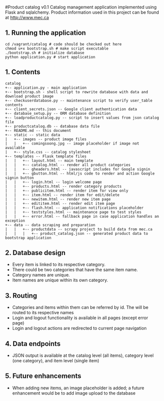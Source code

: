 #Product catalog v0.1
Catalog management application implemented using Flask and sqlalchemy.
Product information used in this project can be found at http://www.mec.ca

## 1. Running the application

```
cd /vagrant/catalog # code should be checked out here
chmod u+x bootstrap.sh # make script executable
./bootstrap.sh # initialize database
python application.py # start application
```

## 1. Contents
```
catalog
+-- application.py - main application 
+-- bootstrap.sh - shell script to rewrite database with data and download product image
+-- checkuserdatabase.py -- maintenance script to verify user_table contents
+-- client_secrets.json -- Google client authentication data
+-- database_setup.py -- ORM database definition
+-- loadproductcatalog.py -- script to insert values from json catalog file
+-- productcatalog.db -- database data file
+-- README.md -- this document
+-- static -- static data
|   +-- images -- product image files
|   |   +-- comingsoong.jpg -- image placeholder if image not available
|   +-- style.css -- catalog stylesheet
+-- templates -- Flask template files
|   |   +-- layout.html -- main template
|   |   +-- catalog.html -- render all product categories
|   |   +-- gheaders.html -- javascript includes for Google signin
|   |   +-- gbutton.html -- html/js code to render and action Google signin button
|   |   +-- login.html -- login welcome page
|   |   +-- products.html -- render category products
|   |   +-- publicitem.html -- render item for view only
|   |   +-- item.html -- render item for edit/delete
|   |   +-- newitem.html -- render new item page
|   |   +-- edititem.html -- render edit item page
|   |   +-- flash.html -- application notifications placeholder
|   |   +-- teststyles.html -- maintenance page to test styles
|   |   +-- error.html -- fallback page in case application handles an exception
+-- data -- data scraping and preparation
|   |   +-- productdata -- scrapy project to build data from mec.ca
|   |   |   +-- product_catalog.json -- generated product data to bootstrap application
```

## 2. Database design

* Every item is linked to its respective category.
* There could be two categories that have the same item name.
* Category names are unique.
* Item names are unique within its own category.

## 3. Routing

* Categories and items within them can be referred by id. The will be routed to its respective names
* Login and logout functionality is available in all pages (except error page)
* Login and logout actions are redirected to current page navigation

## 4. Data endpoints

* JSON output is available at the catalog level (all items), category level (one category), and item level (single item)

## 5. Future enhancements

* When adding new items, an image placeholder is added; a future enhancement would be to add image upload to the database

